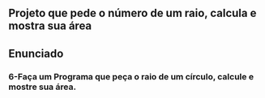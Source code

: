## Projeto que pede o número de um raio, calcula e mostra sua área

## Enunciado

<h3>6-Faça um Programa que peça o raio de um círculo, calcule e mostre sua área.</h3>

